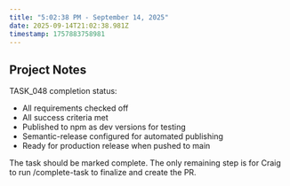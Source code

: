 ```yaml
---
title: "5:02:38 PM - September 14, 2025"
date: 2025-09-14T21:02:38.981Z
timestamp: 1757883758981
---
```


## Project Notes

TASK_048 completion status:
- All requirements checked off
- All success criteria met  
- Published to npm as dev versions for testing
- Semantic-release configured for automated publishing
- Ready for production release when pushed to main

The task should be marked complete. The only remaining step is for Craig to run /complete-task to finalize and create the PR.

